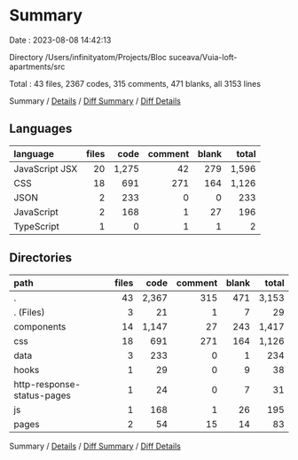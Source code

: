 # Summary

Date : 2023-08-08 14:42:13

Directory /Users/infinityatom/Projects/Bloc suceava/Vuia-loft-apartments/src

Total : 43 files,  2367 codes, 315 comments, 471 blanks, all 3153 lines

Summary / [Details](details.md) / [Diff Summary](diff.md) / [Diff Details](diff-details.md)

## Languages
| language | files | code | comment | blank | total |
| :--- | ---: | ---: | ---: | ---: | ---: |
| JavaScript JSX | 20 | 1,275 | 42 | 279 | 1,596 |
| CSS | 18 | 691 | 271 | 164 | 1,126 |
| JSON | 2 | 233 | 0 | 0 | 233 |
| JavaScript | 2 | 168 | 1 | 27 | 196 |
| TypeScript | 1 | 0 | 1 | 1 | 2 |

## Directories
| path | files | code | comment | blank | total |
| :--- | ---: | ---: | ---: | ---: | ---: |
| . | 43 | 2,367 | 315 | 471 | 3,153 |
| . (Files) | 3 | 21 | 1 | 7 | 29 |
| components | 14 | 1,147 | 27 | 243 | 1,417 |
| css | 18 | 691 | 271 | 164 | 1,126 |
| data | 3 | 233 | 0 | 1 | 234 |
| hooks | 1 | 29 | 0 | 9 | 38 |
| http-response-status-pages | 1 | 24 | 0 | 7 | 31 |
| js | 1 | 168 | 1 | 26 | 195 |
| pages | 2 | 54 | 15 | 14 | 83 |

Summary / [Details](details.md) / [Diff Summary](diff.md) / [Diff Details](diff-details.md)